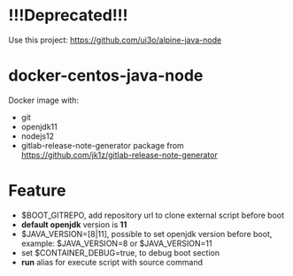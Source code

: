 # !!!Deprecated!!!

Use this project: https://github.com/ui3o/alpine-java-node

# docker-centos-java-node

Docker image with:

* git
* openjdk11
* nodejs12
* gitlab-release-note-generator package from https://github.com/jk1z/gitlab-release-note-generator


# Feature

* $BOOT_GITREPO, add repository url to clone external script before boot
* **default openjdk** version is **11**
* $JAVA_VERSION=[8|11], possible to set openjdk version before boot, example: $JAVA_VERSION=8 or $JAVA_VERSION=11
* set $CONTAINER_DEBUG=true, to debug boot section
* **run** alias for execute script with source command
